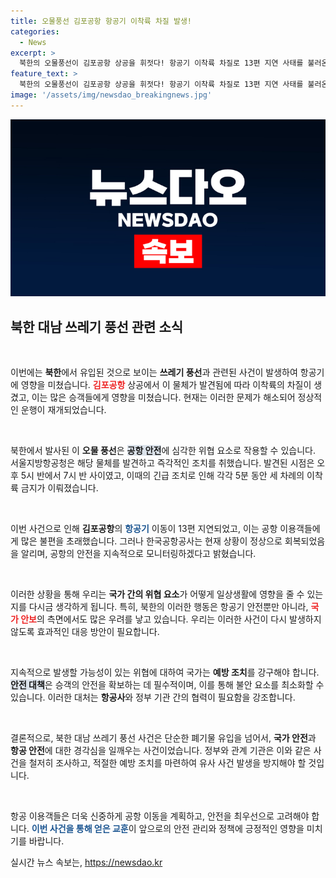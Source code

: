 ```yaml
---
title: 오물풍선 김포공항 항공기 이착륙 차질 발생!
categories:
  - News
excerpt: >
  북한의 오물풍선이 김포공항 상공을 휘젓다! 항공기 이착륙 차질로 13편 지연 사태를 불러온 이 미확인 물체의 정체는? 지금 바로 확인해보세요!
feature_text: >
  북한의 오물풍선이 김포공항 상공을 휘젓다! 항공기 이착륙 차질로 13편 지연 사태를 불러온 이 미확인 물체의 정체는? 지금 바로 확인해보세요!
image: '/assets/img/newsdao_breakingnews.jpg'
---
```


<p><img src="/assets/img/newsdao_breakingnews.jpg" alt="implanttips 속보" /></p>

<h2 data-ke-size="size26">북한 대남 쓰레기 풍선 관련 소식</h2>

<p data-ke-size="size16">&nbsp;</p>

<p>이번에는 <b>북한</b>에서 유입된 것으로 보이는 <b>쓰레기 풍선</b>과 관련된 사건이 발생하여 항공기에 영향을 미쳤습니다. <b><span style="color: #ee2323;">김포공항</span></b> 상공에서 이 물체가 발견됨에 따라 이착륙의 차질이 생겼고, 이는 많은 승객들에게 영향을 미쳤습니다. 현재는 이러한 문제가 해소되어 정상적인 운행이 재개되었습니다.</p>

<p data-ke-size="size16">&nbsp;</p>

<p>북한에서 발사된 이 <b>오물 풍선</b>은 <b><span style="background-color: #21538527;">공항 안전</span></b>에 심각한 위협 요소로 작용할 수 있습니다. 서울지방항공청은 해당 물체를 발견하고 즉각적인 조치를 취했습니다. 발견된 시점은 오후 5시 반에서 7시 반 사이였고, 이때의 긴급 조치로 인해 각각 5분 동안 세 차례의 이착륙 금지가 이뤄졌습니다.</p>

<p data-ke-size="size16">&nbsp;</p>

<p>이번 사건으로 인해 <b>김포공항</b>의 <b><span style="color: #1a5490;">항공기</span></b> 이동이 13편 지연되었고, 이는 공항 이용객들에게 많은 불편을 초래했습니다. 그러나 한국공항공사는 현재 상황이 정상으로 회복되었음을 알리며, 공항의 안전을 지속적으로 모니터링하겠다고 밝혔습니다. </p>

<p data-ke-size="size16">&nbsp;</p>

<p>이러한 상황을 통해 우리는 <b>국가 간의 위협 요소</b>가 어떻게 일상생활에 영향을 줄 수 있는지를 다시금 생각하게 됩니다. 특히, 북한의 이러한 행동은 항공기 안전뿐만 아니라, <b><span style="color: #ee2323;">국가 안보</span></b>의 측면에서도 많은 우려를 낳고 있습니다. 우리는 이러한 사건이 다시 발생하지 않도록 효과적인 대응 방안이 필요합니다.</p>

<p data-ke-size="size16">&nbsp;</p>

<p>지속적으로 발생할 가능성이 있는 위협에 대하여 국가는 <b>예방 조치</b>를 강구해야 합니다. <b><span style="background-color: #21538527;">안전 대책</span></b>은 승객의 안전을 확보하는 데 필수적이며, 이를 통해 불안 요소를 최소화할 수 있습니다. 이러한 대처는 <b>항공사</b>와 정부 기관 간의 협력이 필요함을 강조합니다.</p>

<p data-ke-size="size16">&nbsp;</p>

<p>결론적으로, 북한 대남 쓰레기 풍선 사건은 단순한 폐기물 유입을 넘어서, <b>국가 안전</b>과 <b>항공 안전</b>에 대한 경각심을 일깨우는 사건이었습니다. 정부와 관계 기관은 이와 같은 사건을 철저히 조사하고, 적절한 예방 조치를 마련하여 유사 사건 발생을 방지해야 할 것입니다. </p>

<p data-ke-size="size16">&nbsp;</p>

<p>항공 이용객들은 더욱 신중하게 공항 이동을 계획하고, 안전을 최우선으로 고려해야 합니다. <b><span style="color: #1a5490;">이번 사건을 통해 얻은 교훈</span></b>이 앞으로의 안전 관리와 정책에 긍정적인 영향을 미치기를 바랍니다.</p>
실시간 뉴스 속보는, <a href="https://newsdao.kr" rel="dofollow">https://newsdao.kr</a>


